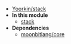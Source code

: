 - [Yoorkin/stack](Yoorkin/stack/)
- **In this module**
  - [stack](Yoorkin/stack/stack/members)
- **Dependencies**
  - [moonbitlang/core](moonbitlang/core/)